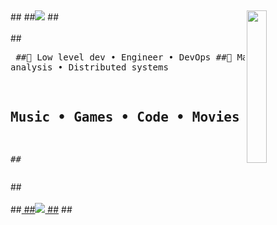 ## <div align="center">
##<img src="https://th.bing.com/th/id/R.f4e1f124b6853016f1f8c6536da46388?rik=jIfGZj62j4DMlQ&riu=http%3a%2f%2fimg13.deviantart.net%2f0ddd%2fi%2f2016%2f334%2fe%2f2%2fgoku_black__2_by_aubreiprince-daq4pcp.png&ehk=EXQ8sUg%2bamDfBDkG7Wqw1DJZF6k%2bhHSBl0IvH00InPM%3d&risl=&pid=ImgRaw&r=0" width="25%" align="right" />
##<img src="https://readme-typing-svg.demolab.com?font=Fira+Code&pause=1000&width=435&lines=Engineer+%26+Developper" />
##<br><br>
##<pre>
    ##💼 Low level dev • Engineer • DevOps 
    ##📖 Malware analysis • Distributed systems
   ## Music • Games • Code • Movies
##</pre>
##<br><br>
##<a href="https://discord.com/users/942461457663131689"  align="center">
    ##<img src="[![Discord Presence](https://lanyard.cnrad.dev/api/942461457663131689)](https://discord.com/users/942461457663131689)">
##</a>
##</div>

<!--
**Linkaart/Linkaart** is a ✨ _special_ ✨ repository because its `README.md` (this file) appears on your GitHub profile.

# Linx


